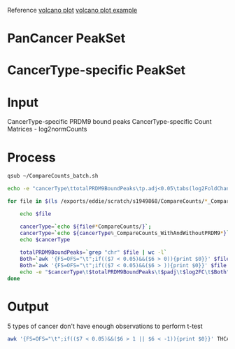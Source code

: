 Reference
[volcano plot](https://huntsmancancerinstitute.github.io/hciR/volcano.html)
[volcano plot example](https://www.biostars.org/p/268514/)

# PanCancer PeakSet
# CancerType-specific PeakSet
# Input
CancerType-specific PRDM9 bound peaks
CancerType-specific Count Matrices - log2normCounts
# Process
```bash
qsub ~/CompareCounts_batch.sh
```
```bash
echo -e "cancerType\ttotalPRDM9BoundPeaks\tp.adj<0.05\tabs(log2FoldChange)>1\tBoth" > CompareCounts2.txt

for file in $(ls /exports/eddie/scratch/s1949868/CompareCounts/*_CompareCounts_WithAndWithoutPRDM9.txt); do

	echo $file

	cancerType=`echo ${file#*CompareCounts/}`; 
	cancerType=`echo ${cancerType%_CompareCounts_WithAndWithoutPRDM9*}`;
	echo $cancerType
	
	totalPRDM9BoundPeaks=`grep "chr" $file | wc -l`
	Both=`awk '{FS=OFS="\t";if(($7 < 0.05)&&($6 > 0)){print $0}}' $file | wc -l`
	Both=`awk '{FS=OFS="\t";if(($7 < 0.05)&&($6 > )){print $0}}' $file | wc -l`
	echo -e "$cancerType\t$totalPRDM9BoundPeaks\t$padj\t$log2FC\t$Both" >> CompareCounts2.txt
done
```
# Output
5 types of cancer don't have enough observations to perform t-test 

```bash
awk '{FS=OFS="\t";if(($7 < 0.05)&&($6 > 1 || $6 < -1)){print $0}}' THCA_CompareCounts_WithAndWithoutPRDM9.txt | awk '{FS=OFS="\t"; if($1~/^chr/){print $1,$2,$3,$4;}}' > THCA.txt
```
<!--stackedit_data:
eyJoaXN0b3J5IjpbMjU1MjExMjk5LC0xNzc1ODQ1NTk5LDEwNj
IyMTMwMzIsMTUwOTU4MTQ0LDI5MTA3NzI3MCwzOTUzMDI0NDIs
MTMwMzg4MTAwOCwtNTA3NjM1NjE0LDE1MTIzOTkzLDI3MzY4Mz
I1OCw0NzQwNzMzOTUsLTExMjQxOTQ2MzhdfQ==
-->